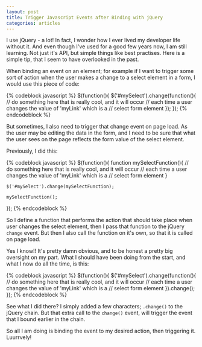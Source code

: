 ```yaml
---
layout: post
title: Trigger Javascript Events after Binding with jQuery
categories: articles
---
```


<p>I use jQuery - a lot! In fact, I wonder how I ever lived my developer life without it. And even though I've used for a good few years now, I am still learning. Not just it's API, but simple things like best practises. Here is a simple tip, that I seem to have overlooked in the past.</p>

<p>When binding an event on an element; for example if I want to trigger some sort of action when the user makes a change to a select element in a form, I would use this piece of code:</p>

{% codeblock javascript %}
  $(function(){
    $('#mySelect').change(function(){
      // do something here that is really cool, and it will occur
      // each time a user changes the value of 'myLink' which is a
      // select form element
    });
  });
{% endcodeblock %}

<p>But sometimes, I also need to trigger that change event on page load. As the user may be editing the data in the form, and I need to be sure that what the user sees on the page reflects the form value of the select element.</p>

<p>Previously, I did this:</p>

{% codeblock javascript %}
  $(function(){
    function mySelectFunction(){
      // do something here that is really cool, and it will occur
      // each time a user changes the value of 'myLink' which is a
      // select form element
    }
    
    $('#mySelect').change(mySelectFunction);
    
    mySelectFunction();
  });
{% endcodeblock %}

<p>So I define a function that performs the action that should take place when user changes the select element, then I pass that function to the jQuery <code>change</code> event. But then I also call the function on it's own, so that it is called on page load.</p>

<p>Yes I know!! It's pretty damn obvious, and to be honest a pretty big oversight on my part. What I should have been doing from the start, and what I now do all the time, is this:</p>

{% codeblock javascript %}
  $(function(){
    $('#mySelect').change(function(){
      // do something here that is really cool, and it will occur
      // each time a user changes the value of 'myLink' which is a
      // select form element
    }).change();
  });
{% endcodeblock %}

<p>See what I did there? I simply added a few characters; <code>.change()</code> to the jQuery chain. But that extra call to the <code>change()</code> event, will trigger the event that I bound earlier in the chain.</p>

<p>So all I am doing is binding the event to my desired action, then triggering it. Luurrvely!</p>